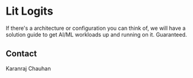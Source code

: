 # Lit Logits

If there's a architecture or configuration you can think of, we will have a solution guide to get AI/ML workloads up and running on it. Guaranteed.

## Contact

Karanraj Chauhan

